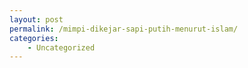 ```yaml
---
layout: post
permalink: /mimpi-dikejar-sapi-putih-menurut-islam/
categories:
    - Uncategorized
---
```


